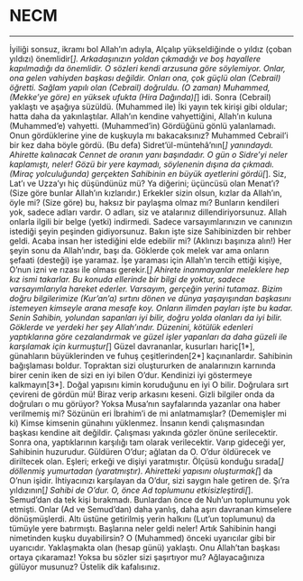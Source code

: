 # NECM
---
İyiliği sonsuz, ikramı bol Allah’ın adıyla,
Alçalıp yükseldiğinde o yıldız (çoban yıldızı) önemlidir[*].
Arkadaşınızın yoldan çıkmadığı ve boş hayallere kapılmadığı da önemlidir.
O sözleri kendi arzusuna göre söylemiyor.
Onlar, ona gelen vahiyden başkası değildir.
Onları ona, çok güçlü olan (Cebrail) öğretti.
Sağlam yapılı olan (Cebrail) doğruldu.
(O zaman) Muhammed, (Mekke’ye göre) en yüksek ufukta (Hira Dağında)[*] idi.
Sonra (Cebrail) yaklaştı ve aşağıya süzüldü.
(Muhammed ile) İki yayın tek kirişi gibi oldular; hatta daha da yakınlaştılar.
Allah’ın kendine vahyettiğini, Allah’ın kuluna (Muhammed’e) vahyetti.
(Muhammed’in) Gördüğünü gönlü yalanlamadı.
Onun gördüklerine yine de kuşkuyla mı bakacaksınız?
Muhammed Cebrail’i bir kez daha böyle gördü.
(Bu defa) Sidret’ül-müntehâ’nın[*] yanındaydı.
Ahirette kalınacak Cennet de oranın yanı başındadır.
O gün o Sidre’yi neler kaplamıştı, neler!
Gözü bir yere kaymadı, söylenenin dışına da çıkmadı.
(Miraç yolculuğunda) gerçekten Sahibinin en büyük ayetlerini gördü[*].
Siz, Lat’ı ve Uzza’yı hiç düşündünüz mü?
Ya diğerini; üçüncüsü olan Menat’ı?
(Size göre bunlar Allah’ın kızlarıdır.) Erkekler sizin olsun, kızlar da Allah’ın, öyle mi?
(Size göre) bu, haksız bir paylaşma olmaz mı?
Bunların kendileri yok, sadece adları vardır. O adları, siz ve atalarınız dillendiriyorsunuz. Allah onlarla ilgili bir belge (yetki) indirmedi. Sadece varsayımlarınızın ve canınızın istediği şeyin peşinden gidiyorsunuz. Bakın işte size Sahibinizden bir rehber geldi.
Acaba insan her istediğini elde edebilir mi?
(Aklınızı başınıza alın!) Her şeyin sonu da Allah’ındır, başı da.
Göklerde çok melek var ama onların şefaati (desteği) işe yaramaz. İşe yaraması için Allah’ın tercih ettiği kişiye, O’nun izni ve rızası ile olması gerekir.[*]
Ahirete inanmayanlar meleklere hep kız ismi takarlar.
Bu konuda ellerinde bir bilgi de yoktur, sadece varsayımlarıyla hareket ederler. Varsayım, gerçeğin yerini tutamaz.
Bizim doğru bilgilerimize (Kur’an’a) sırtını dönen ve dünya yaşayışından başkasını istemeyen kimseyle arana mesafe koy.
Onların ilimden payları işte bu kadar. Senin Sahibin, yolundan sapanları iyi bilir, doğru yolda olanları da iyi bilir.
Göklerde ve yerdeki her şey Allah’ındır. Düzenini, kötülük edenleri yaptıklarına göre cezalandırmak ve güzel işler yapanları da daha güzeli ile karşılamak için kurmuştur[*]
Güzel davrananlar, kusurları hariç[1*], günahların büyüklerinden ve fuhuş çeşitlerinden[2*] kaçınanlardır. Sahibinin bağışlaması boldur. Topraktan sizi oluştururken de analarınızın karnında birer cenin iken de sizi en iyi bilen O’dur. Kendinizi iyi göstermeye kalkmayın[3*]. Doğal yapısını kimin koruduğunu en iyi O bilir.
Doğrulara sırt çevireni de gördün mü!
Biraz verip arkasını keseni.
Gizli bilgiler onda da doğruları o mu görüyor?
Yoksa Musa’nın sayfalarında yazanlar ona haber verilmemiş mi?
Sözünün eri İbrahim’i de mi anlatmamışlar?
(Dememişler mi ki) Kimse kimsenin günahını yüklenmez.
İnsanın kendi çalışmasından başkası kendine ait değildir.
Çalışması yakında gözler önüne serilecektir.
Sonra ona, yaptıklarının karşılığı tam olarak verilecektir.
Varıp gideceği yer, Sahibinin huzurudur.
Güldüren O’dur; ağlatan da O.
O’dur öldürecek ve diriltecek olan.
Eşleri; erkeği ve dişiyi yaratmıştır.
Ölçüsü konduğu sırada[*] döllenmiş yumurtadan (yaratmıştır).
Ahiretteki yapısını oluşturmak[*] da O’nun işidir.
İhtiyacınızı karşılayan da O’dur, sizi saygın hale getiren de.
Şı’ra yıldızının[*] Sahibi de O’dur.
O, önce Ad toplumunu etkisizleştirdi[*].
Semud’dan da tek kişi bırakmadı.
Bunlardan önce de Nuh’un toplumunu yok etmişti. Onlar (Ad ve Semud’dan) daha yanlış, daha aşırı davranan kimselere dönüşmüşlerdi.
Altı üstüne getirilmiş yerin halkını (Lut’un toplumunu) da tümüyle yere batırmıştı.
Başlarına neler geldi neler!
Artık Sahibinin hangi nimetinden kuşku duyabilirsin?
O (Muhammed) önceki uyarıcılar gibi bir uyarıcıdır.
Yaklaşmakta olan (hesap günü) yaklaştı.
Onu Allah’tan başkası ortaya çıkaramaz!
Yoksa bu sözler sizi şaşırtıyor mu?
Ağlayacağınıza gülüyor musunuz?
Üstelik dik kafalısınız.